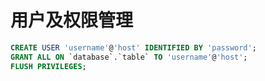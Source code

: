 # 用户及权限管理

``` sql
CREATE USER 'username'@'host' IDENTIFIED BY 'password';
GRANT ALL ON `database`.`table` TO 'username'@'host';
FLUSH PRIVILEGES;
```
